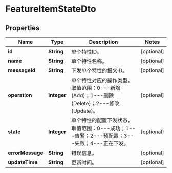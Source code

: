 
# FeatureItemStateDto

## Properties
Name | Type | Description | Notes
------------ | ------------- | ------------- | -------------
**id** | **String** | 单个特性ID。 |  [optional]
**name** | **String** | 单个特性名称。 |  [optional]
**messageId** | **String** | 下发单个特性的报文ID。 |  [optional]
**operation** | **Integer** | 单个特性对应的操作类型，取值范围：0---新增(Add)；1---删除(Delete)；2---修改(Update)。 |  [optional]
**state** | **Integer** | 单个特性的配置下发状态，取值范围：0---成功；1---告警；2---预配置；3---失败；4---正在下发。 |  [optional]
**errorMessage** | **String** | 错误信息。 |  [optional]
**updateTime** | **String** | 更新时间。 |  [optional]



